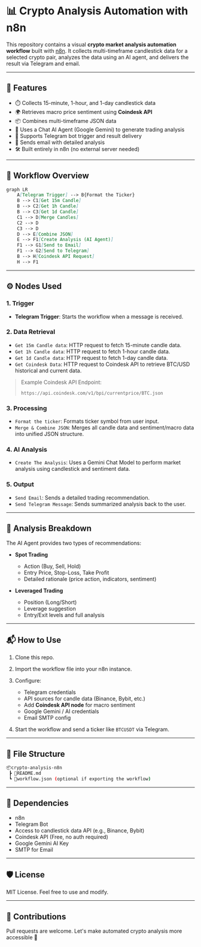 # 📊 Crypto Analysis Automation with n8n

This repository contains a visual **crypto market analysis automation workflow** built with [n8n](https://n8n.io/). It collects multi-timeframe candlestick data for a selected crypto pair, analyzes the data using an AI agent, and delivers the result via Telegram and email.

---

## 🧠 Features

- ⏱️ Collects 15-minute, 1-hour, and 1-day candlestick data
- 🌍 Retrieves macro price sentiment using **Coindesk API**
- 📦 Combines multi-timeframe JSON data
- 🤖 Uses a Chat AI Agent (Google Gemini) to generate trading analysis
- 💬 Supports Telegram bot trigger and result delivery
- 📧 Sends email with detailed analysis
- 🛠 Built entirely in n8n (no external server needed)

---

## 🔁 Workflow Overview

```markdown
graph LR
    A[Telegram Trigger] --> B{Format the Ticker}
    B --> C1[Get 15m Candle]
    B --> C2[Get 1h Candle]
    B --> C3[Get 1d Candle]
    C1 --> D[Merge Candles]
    C2 --> D
    C3 --> D
    D --> E[Combine JSON]
    E --> F1[Create Analysis (AI Agent)]
    F1 --> G1[Send to Email]
    F1 --> G2[Send to Telegram]
    B --> H[Coindesk API Request]
    H --> F1
````

---

## ⚙️ Nodes Used

### 1. **Trigger**

* **Telegram Trigger**: Starts the workflow when a message is received.

### 2. **Data Retrieval**

* `Get 15m Candle data`: HTTP request to fetch 15-minute candle data.
* `Get 1h Candle data`: HTTP request to fetch 1-hour candle data.
* `Get 1d Candle data`: HTTP request to fetch 1-day candle data.
* `Get Coindesk Data`: HTTP request to Coindesk API to retrieve BTC/USD historical and current data.

> Example Coindesk API Endpoint:
>
> ```
> https://api.coindesk.com/v1/bpi/currentprice/BTC.json
> ```

### 3. **Processing**

* `Format the ticker`: Formats ticker symbol from user input.
* `Merge & Combine JSON`: Merges all candle data and sentiment/macro data into unified JSON structure.

### 4. **AI Analysis**

* `Create The Analysis`: Uses a Gemini Chat Model to perform market analysis using candlestick and sentiment data.

### 5. **Output**

* `Send Email`: Sends a detailed trading recommendation.
* `Send Telegram Message`: Sends summarized analysis back to the user.

---

## 🧠 Analysis Breakdown

The AI Agent provides two types of recommendations:

* **Spot Trading**

  * Action (Buy, Sell, Hold)
  * Entry Price, Stop-Loss, Take Profit
  * Detailed rationale (price action, indicators, sentiment)

* **Leveraged Trading**

  * Position (Long/Short)
  * Leverage suggestion
  * Entry/Exit levels and full analysis

---

## 📬 How to Use

1. Clone this repo.
2. Import the workflow file into your n8n instance.
3. Configure:

   * Telegram credentials
   * API sources for candle data (Binance, Bybit, etc.)
   * Add **Coindesk API node** for macro sentiment
   * Google Gemini / AI credentials
   * Email SMTP config
4. Start the workflow and send a ticker like `BTCUSDT` via Telegram.

---

## 📁 File Structure

```bash
📦crypto-analysis-n8n
 ┣ 📜README.md
 ┗ 📜workflow.json (optional if exporting the workflow)
```

---

## 🧩 Dependencies

* n8n 
* Telegram Bot
* Access to candlestick data API (e.g., Binance, Bybit)
* Coindesk API (Free, no auth required)
* Google Gemini AI Key
* SMTP for Email

---

## 🛡️ License

MIT License. Feel free to use and modify.

---

## 🤝 Contributions

Pull requests are welcome. Let's make automated crypto analysis more accessible 🚀




